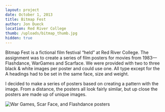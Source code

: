 ```yaml
---
layout: project
date: October 1, 2013
title: Bitmap Fest
author: Jon Dueck
location: Red River College
thumb: /uploads/bitmap_thumb.jpg
hidden: true
---
```


Bitmap Fest is a fictional film festival “held” at Red River College. The assignment was to create a series of film posters for movies from 1983—Flashdance, WarGames and Scarface. We were provided with two to three black & white images per poster and could use one. All type except for the A headings had to be set in the same face, size and weight.

I decided to make a series of posters based on creating a pattern with the image. From a distance, the posters all look fairly similar, but up close the posters are made up of unique images.

![War Games, Scar Face, and Flashdance posters](/uploads/bitmap_all.png)
